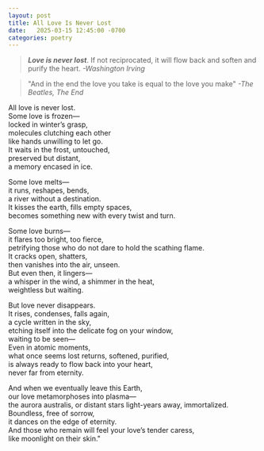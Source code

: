 ```yaml
---
layout: post
title: All Love Is Never Lost
date:   2025-03-15 12:45:00 -0700
categories: poetry
---
```


> ***Love is never lost***. If not reciprocated, it will flow back and soften and purify the heart.
_-Washington Irving_

> "And in the end
> the love you take
> is equal to the love
> you make"
_-The Beatles, The End_

All love is never lost.\
Some love is frozen—\
locked in winter’s grasp,\
molecules clutching each other \
like hands unwilling to let go.\
It waits in the frost, untouched,\
preserved but distant,\
a memory encased in ice.

Some love melts—\
it runs, reshapes, bends,\
a river without a destination.\
It kisses the earth, fills empty spaces,\
becomes something new with every twist and turn.

Some love burns—\
it flares too bright, too fierce,\
petrifying those who do not dare to hold the scathing flame.\
It cracks open, shatters,\
then vanishes into the air, unseen.\
But even then, it lingers—\
a whisper in the wind, a shimmer in the heat,\
weightless but waiting.

But love never disappears.\
It rises, condenses, falls again,\
a cycle written in the sky,\
etching itself into the delicate fog on your window,\
waiting to be seen—\
Even in atomic moments, \
what once seems lost returns, softened, purified,\
is always ready to flow back into your heart,\
never far from eternity.

And when we eventually leave this Earth,\
our love metamorphoses into plasma—\
the aurora australis, or distant stars light-years away, immortalized.\
Boundless, free of sorrow,\
it dances on the edge of eternity.\
And those who remain will feel your love’s tender caress,\
like moonlight on their skin."